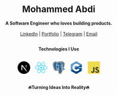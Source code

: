 <h1 align="center">Mohammed Abdi</h1>
<p align="center">
  <b>A Software Engineer who loves building products.</b><br/> <br/>
  <a href="https://www.linkedin.com/in/mohammed-abdi-tahir/" target="_blank">LinkedIn</a> |
  <a href="https://mohammedabdi.vercel.app/" target="_blank">Portfolio</a> |
  <a href="https://t.me/its_mamme" target="_blank">Telegram</a> |
  <a href="mailto:your.mohammedabdi.ta@gmail.com" target="_blank">Email</a>
  <br/><br/>
</p>

<div align="center">
<b>Technologies I Use</b><br/> <br/>
<p align="center">
  <img src="assets/framework/nextjs.svg" alt="React" height="40" width="40"/>
  &nbsp;&nbsp;

  <!-- <img src="assets/database/supabase.svg" alt="React" height="40" width="40"/>
  &nbsp;&nbsp; -->

  <img src="assets/library/react.svg" alt="React" height="40" width="40"/>
  &nbsp;&nbsp;
  
  <img src="assets/database/postgresql.svg" alt="postgreSQL" height="40" width="40"/>
  &nbsp;&nbsp;

  <img src="assets/language/cplusplus.svg" alt="C++" height="40" width="40"/>
  &nbsp;&nbsp;

  <img src="assets/language/javascript.svg" alt="JavaScript" height="40" width="40"/>
</p>
<br/>
  <b>🔥Turning Ideas Into Reality🔥</b>
<br/>
</div>
